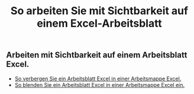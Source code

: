 ﻿---
title: So arbeiten Sie mit Sichtbarkeit auf einem Excel-Arbeitsblatt
second_title: Documen
linktitle: Sichtbarkeit
type: docs
url: /de/worksheets/panes/
keywords: How to work with visibility on an Excel worksheet
description: Aspose.Cells Cloud REST API unterstützt die Arbeit mit Sichtbarkeit auf einem Excel Arbeitsblatt. SDK unterstützt verschiedene Entwicklungssprachen. Dazu gehören Android, C#, Go, Java, NodeJS, Perl, PHP, Python, Ruby und Swift
weight: 20
kwords: Excel, Office Cloud, REST API, Tabellenkalkulation, PDF, CSV, Json, Markdown, So arbeiten Sie mit Sichtbarkeit auf einem Excel-Arbeitsblatt
---
## Arbeiten mit Sichtbarkeit auf einem Arbeitsblatt Excel.

- [So verbergen Sie ein Arbeitsblatt Excel in einer Arbeitsmappe Excel.](/cells/de/worksheets/hide/) 
- [So blenden Sie ein Arbeitsblatt Excel in einer Arbeitsmappe Excel ein.](/cells/de/worksheets/unhide/) 


